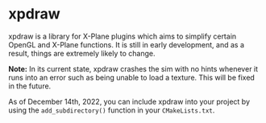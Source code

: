 # xpdraw
xpdraw is a library for X-Plane plugins which aims to simplify certain OpenGL and X-Plane functions. It is still in early development, and as a result, things are extremely likely to change.

**Note:** In its current state, xpdraw crashes the sim with no hints whenever it runs into an error such as being unable to load a texture. This will be fixed in the future.

As of December 14th, 2022, you can include xpdraw into your project by using the `add_subdirectory()` function in your `CMakeLists.txt`.